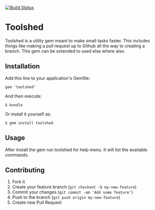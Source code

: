 [![Build Status](https://travis-ci.org/wallerjake/toolshed.svg?branch=master)](https://travis-ci.org/wallerjake/toolshed)

# Toolshed

Toolshed is a utility gem meant to make small tasks faster. This includes things like making a pull request up to Github all the way to creating a branch. This gem can be extended to used else where also.

## Installation

Add this line to your application's Gemfile:

    gem 'toolshed'

And then execute:

    $ bundle

Or install it yourself as:

    $ gem install toolshed

## Usage

After install the gem run toolshed for help menu. It will list the available commands.

## Contributing

1. Fork it
2. Create your feature branch (`git checkout -b my-new-feature`)
3. Commit your changes (`git commit -am 'Add some feature'`)
4. Push to the branch (`git push origin my-new-feature`)
5. Create new Pull Request
